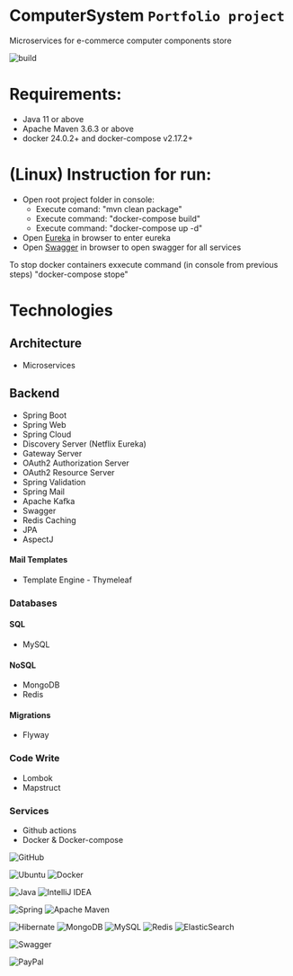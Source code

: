 # ComputerSystem ``Portfolio project``
Microservices for e-commerce computer components store

![build](https://img.shields.io/github/actions/workflow/status/iNikitaGricenko/ComputerSystem/build.yml?style=for-the-badge/badge.svg)
<br>

# Requirements:
- Java 11 or above
- Apache Maven 3.6.3 or above
- docker 24.0.2+ and docker-compose v2.17.2+

# (Linux) Instruction for run: 
* Open root project folder in console:
  - Execute comand: "mvn clean package"
  - Execute command: "docker-compose build"
  - Execute command: "docker-compose up -d"
* Open [Eureka](http://localhost:8761/) in browser to enter eureka
* Open [Swagger](http://localhost:8080/webjars/swagger-ui/index.html) in browser to open swagger for all services

To stop docker containers exxecute command (in console from previous steps) "docker-compose stope"

# Technologies

## Architecture
* Microservices

## Backend
* Spring Boot
* Spring Web
* Spring Cloud
* Discovery Server (Netflix Eureka)
* Gateway Server
* OAuth2 Authorization Server
* OAuth2 Resource Server
* Spring Validation
* Spring Mail
* Apache Kafka
* Swagger
* Redis Caching
* JPA
* AspectJ

#### Mail Templates
* Template Engine - Thymeleaf

### Databases
#### SQL
* MySQL

#### NoSQL
* MongoDB
* Redis

#### Migrations
* Flyway

### Code Write
* Lombok
* Mapstruct

### Services
* Github actions
* Docker & Docker-compose

![GitHub](https://img.shields.io/badge/github-%23121011.svg?style=for-the-badge&logo=github&logoColor=white)

![Ubuntu](https://img.shields.io/badge/Ubuntu-E95420?style=for-the-badge&logo=ubuntu&logoColor=white)
![Docker](https://img.shields.io/badge/docker-%230db7ed.svg?style=for-the-badge&logo=docker&logoColor=white)

![Java](https://img.shields.io/badge/java-%23ED8B00.svg?style=for-the-badge&logo=openjdk&logoColor=white)
![IntelliJ IDEA](https://img.shields.io/badge/IntelliJIDEA-000000.svg?style=for-the-badge&logo=intellij-idea&logoColor=white)

![Spring](https://img.shields.io/badge/spring-%236DB33F.svg?style=for-the-badge&logo=spring&logoColor=white)
![Apache Maven](https://img.shields.io/badge/Apache%20Maven-C71A36?style=for-the-badge&logo=Apache%20Maven&logoColor=white)

![Hibernate](https://img.shields.io/badge/Hibernate-59666C?style=for-the-badge&logo=Hibernate&logoColor=white)
![MongoDB](https://img.shields.io/badge/MongoDB-%234ea94b.svg?style=for-the-badge&logo=mongodb&logoColor=white)
![MySQL](https://img.shields.io/badge/mysql-%2300f.svg?style=for-the-badge&logo=mysql&logoColor=white)
![Redis](https://img.shields.io/badge/redis-%23DD0031.svg?style=for-the-badge&logo=redis&logoColor=white)
![ElasticSearch](https://img.shields.io/badge/-ElasticSearch-005571?style=for-the-badge&logo=elasticsearch)

![Swagger](https://img.shields.io/badge/-Swagger-%23Clojure?style=for-the-badge&logo=swagger&logoColor=white)

![PayPal](https://img.shields.io/badge/PayPal-00457C?style=for-the-badge&logo=paypal&logoColor=white)
